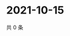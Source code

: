 # 2021-10-15

共 0 条

<!-- BEGIN WEIBO -->
<!-- 最后更新时间 Fri Oct 15 2021 23:11:38 GMT+0800 (China Standard Time) -->

<!-- END WEIBO -->
